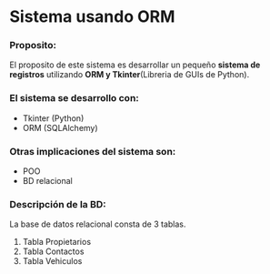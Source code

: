 # Sistema usando ORM

### Proposito:
El proposito de este  sistema es desarrollar un pequeño **sistema de registros** utilizando **ORM y Tkinter**(Libreria de GUIs de Python).
### El sistema se desarrollo con:
- Tkinter (Python)
- ORM (SQLAlchemy)

### Otras implicaciones del sistema son:
- POO
- BD relacional

### Descripción de la BD:
La base de datos relacional consta de 3 tablas.
1. Tabla Propietarios
2. Tabla Contactos
3. Tabla Vehiculos

